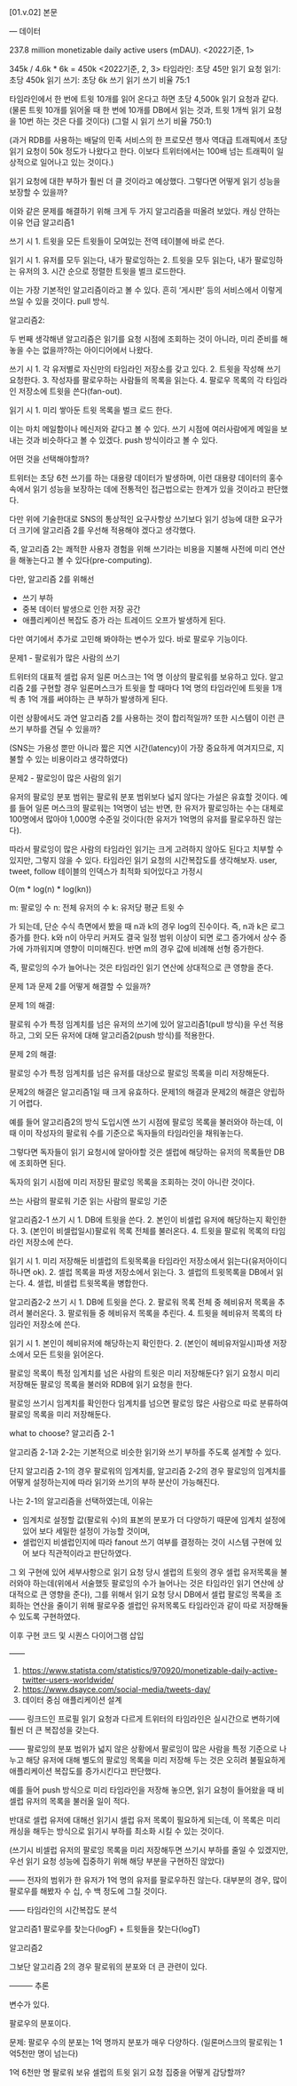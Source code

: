 [01.v.02] 본문

—
데이터

237.8 million monetizable daily active users (mDAU). <2022기준, 1>

345k / 4.6k * 6k = 450k <2022기준, 2, 3>
타임라인: 초당 45만 읽기 요청
읽기: 초당 450k 읽기
쓰기: 초당 6k 쓰기
읽기 쓰기 비율 75:1

타임라인에서 한 번에 트윗 10개를 읽어 온다고 하면 초당 4,500k 읽기 요청과 같다.
(물론 트윗 10개를 읽어올 때 한 번에 10개를 DB에서 읽는 것과, 트윗 1개씩 읽기 요청을 10번 하는 것은 다를 것이다)
(그럴 시 읽기 쓰기 비율 750:1)

(과거 RDB를 사용하는 배달의 민족 서비스의 한 프로모션 행사 역대급 트래픽에서 초당 읽기 요청이 50k 정도가 나왔다고 한다. 이보다 트위터에서는 100배 넘는 트래픽이 일상적으로 일어나고 있는 것이다.)

읽기 요청에 대한 부하가 훨씬 더 클 것이라고 예상했다. 그렇다면 어떻게 읽기 성능을 보장할 수 있을까?

이와 같은 문제를 해결하기 위해 크게 두 가지 알고리즘을 떠올려 보았다.
캐싱 안하는 이유 언급
알고리즘1

쓰기 시
    1. 트윗을 모든 트윗들이 모여있는 전역 테이블에 바로 쓴다.

읽기 시
    1. 유저를 모두 읽는다, 내가 팔로잉하는
    2. 트윗을 모두 읽는다, 내가 팔로잉하는 유저의
    3. 시간 순으로 정렬한 트윗을 벌크 로드한다.

이는 가장 기본적인 알고리즘이라고 볼 수 있다. 흔히 ‘게시판’ 등의 서비스에서 이렇게 쓰일 수 있을 것이다. pull 방식.

알고리즘2:

두 번째 생각해낸 알고리즘은 읽기를 요청 시점에 조회하는 것이 아니라, 미리 준비를 해놓을 수는 없을까?하는 아이디어에서 나왔다.

쓰기 시
    1. 각 유저별로 자신만의 타임라인 저장소를 갖고 있다.
    2. 트윗을 작성해 쓰기 요청한다.
    3. 작성자를 팔로우하는 사람들의 목록을 읽는다.
    4. 팔로우 목록의 각 타임라인 저장소에 트윗을 쓴다(fan-out).

읽기 시
    1. 미리 쌓아둔 트윗 목록을 벌크 로드 한다.

이는 마치 메일함이나 메신저와 같다고 볼 수 있다. 쓰기 시점에 여러사람에게 메일을 보내는 것과 비슷하다고 볼 수 있겠다. push 방식이라고 볼 수 있다.

어떤 것을 선택해야할까?

트위터는 초당 6천 쓰기를 하는 대용량 데이터가 발생하며, 이런 대용량 데이터의 홍수 속에서 읽기 성능을 보장하는 데에 전통적인 접근법으로는 한계가 있을 것이라고 판단했다.

다만 위에 기술한대로 SNS의 통상적인 요구사항상 쓰기보다 읽기 성능에 대한 요구가 더 크기에 알고리즘 2를 우선해 적용해야 겠다고 생각했다.

즉, 알고리즘 2는 쾌적한 사용자 경험을 위해 쓰기라는 비용을 지불해 사전에 미리 연산을 해놓는다고 볼 수 있다(pre-computing).

다만, 알고리즘 2를 위해선
* 쓰기 부하
* 중복 데이터 발생으로 인한 저장 공간
* 애플리케이션 복잡도 증가
라는 트레이드 오프가 발생하게 된다.



다만 여기에서 추가로 고민해 봐야하는 변수가 있다. 바로 팔로우 기능이다.

문제1 - 팔로워가 많은 사람의 쓰기

트위터의 대표적 셀럽 유저 일론 머스크는 1억 명 이상의 팔로워를 보유하고 있다. 알고리즘 2를 구현할 경우 일론머스크가 트윗을 할 때마다 1억 명의 타임라인에 트윗을 1개씩 총 1억 개를 써야하는 큰 부하가 발생하게 된다.

이런 상황에서도 과연 알고리즘 2를 사용하는 것이 합리적일까? 또한 시스템이 이런 큰 쓰기 부하를 견딜 수 있을까?

(SNS는 가용성 뿐만 아니라 짧은 지연 시간(latency)이 가장 중요하게 여겨지므로, 지불할 수 있는 비용이라고 생각하였다)

문제2 - 팔로잉이 많은 사람의 읽기

유저의 팔로잉 분포 범위는 팔로워 분포 범위보다 넓지 않다는 가설은 유효할 것이다. 예를 들어 일론 머스크의 팔로워는 1억명이 넘는 반면, 한 유저가 팔로잉하는 수는 대체로 100명에서 많아야 1,000명 수준일 것이다(한 유저가 1억명의 유저를 팔로우하진 않는다).

따라서 팔로잉이 많은 사람의 타임라인 읽기는 크게 고려하지 않아도 된다고 치부할 수 있지만, 그렇지 않을 수 있다. 타임라인 읽기 요청의 시간복잡도를 생각해보자. user, tweet, follow 테이블의 인덱스가 최적화 되어있다고 가정시

O(m * log(n) * log(kn))

m: 팔로잉 수
n: 전체 유저의 수
k: 유저당 평균 트윗 수

가 되는데, 단순 수식 측면에서 봤을 때 n과 k의 경우 log의 진수이다. 즉, n과 k은 로그 증가를 한다. k와 n이 아무리 커져도 결국 일정 범위 이상이 되면 로그 증가에서 상수 증가에 가까워지며 영향이 미미해진다. 반면 m의 경우 값에 비례해 선형 증가한다.

즉, 팔로잉의 수가 늘어나는 것은 타임라인 읽기 연산에 상대적으로 큰 영향을 준다.

문제 1과 문제 2를 어떻게 해결할 수 있을까?

문제 1의 해결:

팔로워 수가 특정 임계치를 넘은 유저의 쓰기에 있어 알고리즘1(pull 방식)을 우선 적용하고, 그외 모든 유저에 대해 알고리즘2(push 방식)를 적용한다.

문제 2의 해결:

팔로잉 수가 특정 임계치를 넘은 유저를 대상으로 팔로잉 목록을 미리 저장해둔다.

문제2의 해결은 알고리즘1일 때 크게 유효하다. 
문제1의 해결과 문제2의 해결은 양립하기 어렵다.

예를 들어 알고리즘2의 방식 도입시엔 쓰기 시점에 팔로잉 목록을 불러와야 하는데, 이 때 이미 작성자의 팔로워 수를 기준으로 독자들의 타임라인을 채워놓는다.

그렇다면 독자들이 읽기 요청시에 알아야할 것은 셀럽에 해당하는 유저의 목록들만 DB에 조회하면 된다.

독자의 읽기 시점에 미리 저장된 팔로잉 목록을 조회하는 것이 아니란 것이다.

쓰는 사람의 팔로워 기준
읽는 사람의 팔로잉 기준

알고리즘2-1
쓰기 시
    1. DB에 트윗을 쓴다.
    2. 본인이 비셀럽 유저에 해당하는지 확인한다.
    3. (본인이 비셀럽일시)팔로워 목록 전체를 불러온다.
    4. 트윗을 팔로워 목록의 타임라인 저장소에 쓴다.

읽기 시
    1. 미리 저장해둔 비셀럽의 트윗목록을 타임라인 저장소에서 읽는다(유저아이디 하나면 ok).
    2. 셀럽 목록을 파생 저장소에서 읽는다.
    3. 셀럽의 트윗목록을 DB에서 읽는다.
    4. 셀럽, 비셀럽 트윗목록을 병합한다.


알고리즘2-2
쓰기 시
    1. DB에 트윗을 쓴다. 
    2. 팔로워 목록 전체 중 헤비유저 목록을 추려서 불러온다.
    3. 팔로워들 중 헤비유저 목록을 추린다.
    4. 트윗을 헤비유저 목록의 타임라인 저장소에 쓴다.

읽기 시
    1. 본인이 헤비유저에 해당하는지 확인한다.
    2. (본인이 헤비유저일시)파생 저장소에서 모든 트윗을 읽어온다.


팔로잉 목록이 특정 임계치를 넘은 사람의 트윗은 미리 저장해둔다?
읽기 요청시 미리 저장해둔 팔로잉 목록을 불러와 RDB에 읽기 요청을 한다.

팔로잉 쓰기시
임계치를 확인한다
임계치를 넘으면 팔로잉 많은 사람으로 따로 분류하여 팔로잉 목록을 미리 저장해둔다.


what to choose? 알고리즘 2-1

알고리즘 2-1과 2-2는 기본적으로 비슷한 읽기와 쓰기 부하를 주도록 설계할 수 있다. 

단지 알고리즘 2-1의 경우 팔로워의 임계치를, 알고리즘 2-2의 경우 팔로잉의 임계치를 어떻게 설정하는지에 따라 읽기와 쓰기의 부하 분산이 가능해진다.

나는 2-1의 알고리즘을 선택하였는데, 이유는 
* 임계치로 설정할 값(팔로워 수)의 표본의 분포가 더 다양하기 때문에 임계치 설정에 있어 보다 세밀한 설정이 가능할 것이며, 
* 셀럽인지 비셀럽인지에 따라 fanout 쓰기 여부를 결정하는 것이 시스템 구현에 있어 보다 직관적이라고 판단하였다.

그 외 구현에 있어 세부사항으로 읽기 요청 당시 셀럽의 트윗의 경우 셀럽 유저목록을 불러와야 하는데(위에서 서술했듯 팔로잉의 수가 늘어나는 것은 타임라인 읽기 연산에 상대적으로 큰 영향을 준다), 그를 위해서 읽기 요청 당시 DB에서 셀럽 팔로잉 목록을 조회하는 연산을 줄이기 위해 팔로우중 셀럽인 유저목록도 타임라인과 같이 따로 저장해둘 수 있도록 구현하였다.


이후 구현 코드 및 시퀀스 다이어그램 삽입








——
1. https://www.statista.com/statistics/970920/monetizable-daily-active-twitter-users-worldwide/
2. https://www.dsayce.com/social-media/tweets-day/
3. 데이터 중심 애플리케이션 설계


——
링크드인 프로필 읽기 요청과 다르게 트위터의 타임라인은 실시간으로 변하기에 훨씬 더 큰 복잡성을 갖는다.








——
팔로잉의 분포 범위가 넓지 않은 상황에서 팔로잉이 많은 사람을 특정 기준으로 나누고 해당 유저에 대해 별도의 팔로잉 목록을 미리 저장해 두는 것은 오히려 불필요하게 애플리케이션 복잡도를 증가시킨다고 판단했다.

예를 들어 push 방식으로 미리 타임라인을 저장해 놓으면, 읽기 요청이 들어왔을 때 비셀럽 유저의 목록을 불러올 일이 적다.

반대로 셀럽 유저에 대해선 읽기시 셀럽 유저 목록이 필요하게 되는데, 이 목록은 미리 캐싱을 해두는 방식으로 읽기시 부하를 최소화 시킬 수 있는 것이다.

(쓰기시 비셀럽 유저의 팔로잉 목록을 미리 저장해두면 쓰기시 부하를 줄일 수 있겠지만, 우선 읽기 요청 성능에 집중하기 위해 해당 부분을 구현하진 않았다)


——
전자의 범위가 한 유저가 1억 명의 유저를 팔로우하진 않는다. 대부분의 경우, 많이 팔로우를 해봤자 수 십, 수 백 정도에 그칠 것이다. 


——
타임라인의 시간복잡도 분석

알고리즘1
팔로우를 찾는다(logF) + 트윗들을 찾는다(logT)

알고리즘2

그보단 알고리즘 2의 경우 팔로워의 분포와 더 큰 관련이 있다.


———
추론

변수가 있다.

팔로우의 분포이다.

문제: 팔로우 수의 분포는 1억 명까지 분포가 매우 다양하다. (일론머스크의 팔로워는 1억5천만 명이 넘는다)

1억 6천만 명 팔로워 보유 셀럽의 트윗 읽기 요청 집중을 어떻게 감당할까?

